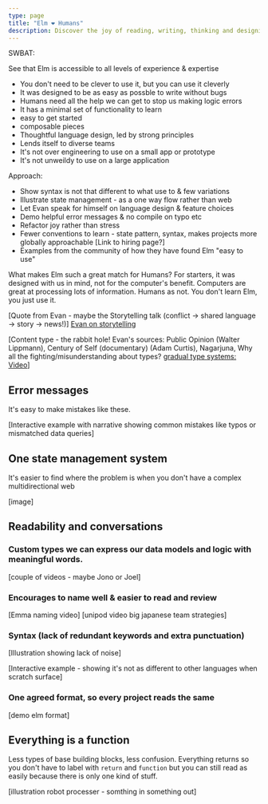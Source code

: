 ```yaml
---
type: page
title: "Elm ❤️ Humans"
description: Discover the joy of reading, writing, thinking and designing in Elm
---
```



SWBAT:

See that Elm is accessible to all levels of experience & expertise

- You don't need to be clever to use it, but you can use it cleverly
- It was designed to be as easy as possble to write without bugs
- Humans need all the help we can get to stop us making logic errors
- It has a minimal set of functionality to learn
- easy to get started
- composable pieces
- Thoughtful language design, led by strong principles
- Lends itself to diverse teams
- It's not over engineering to use on a small app or prototype
- It's not unweildy to use on a large application

Approach:

- Show syntax is not that different to what use to & few variations
- Illustrate state management - as a one way flow rather than web
- Let Evan speak for himself on language design & feature choices
- Demo helpful error messages & no compile on typo etc
- Refactor joy rather than stress
- Fewer conventions to learn - state pattern, syntax, makes projects more globally approachable [Link to hiring page?]
- Examples from the community of how they have found Elm "easy to use"

What makes Elm such a great match for Humans? For starters, it was designed with us in mind, not for the computer's benefit. Computers are great at processing lots of information. Humans as not. You don't learn Elm, you just use it.

[Quote from Evan - maybe the Storytelling talk (conflict -> shared language -> story -> news!)]
[Evan on storytelling](https://www.deconstructconf.com/2017/evan-czaplicki-on-storytelling)

[Content type - the rabbit hole! Evan's sources: Public Opinion (Walter Lippmann), Century of Self (documentary) (Adam Curtis), Nagarjuna, Why all the fighting/misunderstanding about types? [gradual type systems: Video](https://www.thestrangeloop.com/2019/typing-the-untyped-soundness-in-gradual-type-systems.html)]


## Error messages

It's easy to make mistakes like these.

[Interactive example with narrative showing common mistakes like typos or mismatched data queries]

## One state management system
It's easier to find where the problem is when you don't have a complex multidirectional web

[image]

## Readability and conversations

### Custom types we can express our data models and logic with meaningful words.

[couple of videos - maybe Jono or Joel]

### Encourages to name well & easier to read and review

[Emma naming video]
[unipod video big japanese team strategies]

### Syntax (lack of redundant keywords and extra punctuation)

[Illustration showing lack of noise]

[Interactive example - showing it's not as different to other languages when scratch surface]

### One agreed format, so every project reads the same

 [demo elm format]

## Everything is a function 

Less types of base building blocks, less confusion. Everything returns so you don't have to label with `return` and `function` but you can still read as easily because there is only one kind of stuff.

[illustration robot processer - somthing in something out]
